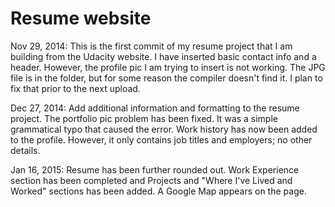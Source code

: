 Resume website
========
Nov 29, 2014: This is the first commit of my resume project that I am building from the Udacity website. I have inserted basic contact info and a header. However, the profile pic I am trying to insert is not working. The JPG file is in the folder, but for some reason the compiler doesn't find it. I plan to fix that prior to the next upload.

Dec 27, 2014: Add additional information and formatting to the resume project. The portfolio pic problem has been fixed. It was a simple grammatical typo that caused the error. Work history has now been added to the profile. However, it only contains job titles and employers; no other details.

Jan 16, 2015: Resume has been further rounded out. Work Experience section has been completed and Projects and "Where I've Lived and Worked" sections has been added.  A Google Map appears on the page.